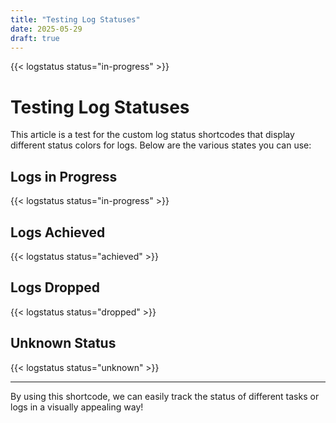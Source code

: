 ```yaml
---
title: "Testing Log Statuses"
date: 2025-05-29
draft: true
---
```

{{< logstatus status="in-progress" >}}

# Testing Log Statuses

This article is a test for the custom log status shortcodes that display different status colors for logs. Below are the various states you can use:

## Logs in Progress

{{< logstatus status="in-progress" >}}

## Logs Achieved

{{< logstatus status="achieved" >}}

## Logs Dropped

{{< logstatus status="dropped" >}}

## Unknown Status

{{< logstatus status="unknown" >}}

---

By using this shortcode, we can easily track the status of different tasks or logs in a visually appealing way!
